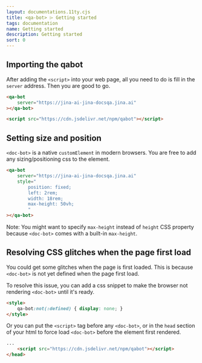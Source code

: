 ```yaml
---
layout: documentations.11ty.cjs
title: <qa-bot> ⌲ Getting started
tags: documentation
name: Getting started
description: Getting started
sort: 0
---
```

## Importing the qabot
After adding the `<script>` into your web page,
all you need to do is fill in the `server` address. 
Then you are good to go.
```html
<qa-bot
    server="https://jina-ai-jina-docsqa.jina.ai"    
></qa-bot>

<script src="https://cdn.jsdelivr.net/npm/qabot"></script>
```
## Setting size and position
`<doc-bot>` is a native `customElement` in modern browsers.
You are free to add any sizing/positioning css to the element.
```html
<qa-bot
    server="https://jina-ai-jina-docsqa.jina.ai"    
    style="
        position: fixed; 
        left: 2rem; 
        width: 18rem; 
        max-height: 50vh;
        "
></qa-bot>
```

Note: You might want to specify `max-height` instead of `height` CSS property because `<doc-bot>` comes with a built-in `max-height`.

## Resolving CSS glitches when the page first load
You could get some glitches when the page is first loaded.
This is because `<doc-bot>` is not yet defined when the page first load.

To resolve this issue, you can add a css snippet to make the browser not rendering `<doc-bot>` until it's ready.

```html
<style>
    qa-bot:not(:defined) { display: none; }
</style>
```

Or you can put the `<script>` tag before any `<doc-bot>`, or in the `head` section of your html to force load `<doc-bot>` before the element first rendered.

```html
...
    <script src="https://cdn.jsdelivr.net/npm/qabot"></script>
</head>
```

<style>
    qa-bot:not(:defined) { display: none; }
</style>
<qa-bot
    server="https://jina-ai-jina-docsqa.jina.ai"    
    style="
        position: fixed; 
        left: 2rem; 
        width: 18rem; 
        max-height: 50vh;
        "
    animate-by="position"></qa-bot>
